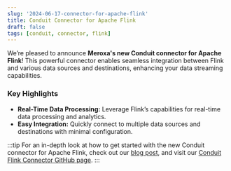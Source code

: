 ```yaml
---
slug: '2024-06-17-connector-for-apache-flink'
title: Conduit Connector for Apache Flink
draft: false
tags: [conduit, connector, flink]
---
```


We’re pleased to announce **Meroxa's new Conduit connector for Apache Flink**! This powerful connector enables seamless integration between Flink and various data sources and destinations, enhancing your data streaming capabilities.

<!--truncate-->

### Key Highlights

- **Real-Time Data Processing:** Leverage Flink’s capabilities for real-time data processing and analytics.
- **Easy Integration:** Quickly connect to multiple data sources and destinations with minimal configuration.

:::tip
For an in-depth look at how to get started with the new Conduit connector for Apache Flink, check out our [blog post](https://meroxa.com/blog/introduction-to-meroxa's-new-conduit-connector-for-apache-flink/), and visit our [Conduit Flink Connector GitHub page](https://github.com/conduitio-labs/conduit-flink-connector).
:::
